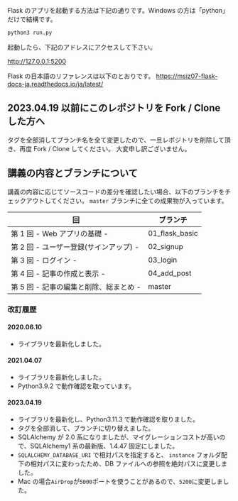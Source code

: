 Flask のアプリを起動する方法は下記の通りです。Windows の方は「python」だけで結構です。

```bat
python3 run.py
```

起動したら、下記のアドレスにアクセスして下さい。

http://127.0.0.1:5200

Flask の日本語のリファレンスは以下のとおりです。
https://msiz07-flask-docs-ja.readthedocs.io/ja/latest/

## 2023.04.19 以前にこのレポジトリを Fork / Clone した方へ

タグを全部消してブランチ名を全て変更したので、一旦レポジトリを削除して頂き、再度 Fork / Clone してください。
大変申し訳ございません。

## 講義の内容とブランチについて

講義の内容に応じてソースコードの差分を確認したい場合、以下のブランチをチェックアウトしてください。
`master` ブランチに全ての成果物が入っています。

| 回                                     | ブランチ       |
| -------------------------------------- | -------------- |
| 第 1 回 - Web アプリの基礎 -           | 01_flask_basic |
| 第 2 回 - ユーザー登録(サインアップ) - | 02_signup      |
| 第 3 回 - ログイン -                   | 03_login       |
| 第 4 回 - 記事の作成と表示 -           | 04_add_post    |
| 第 5 回 - 記事の編集と削除、総まとめ - | master         |

### 改訂履歴

#### 2020.06.10

- ライブラリを最新化しました。

#### 2021.04.07

- ライブラリを最新化しました。
- Python3.9.2 で動作確認を取っています。

#### 2023.04.19

- ライブラリを最新化し、Python3.11.3 で動作確認を取りました。
- タグを全部消して、ブランチに切り替えました。
- SQLAlchemy が 2.0 系になりましたが、マイグレーションコストが高いので、SQLAlchemy1 系の最新版、1.4.47 固定にしました。
- `SQLALCHEMY_DATABASE_URI` で相対パスを指定すると、 `instance` フォルダ配下の相対パスに変わったため、DB ファイルへの参照を絶対パスに変更しました。
- Mac の場合`AirDrop`が`5000`ポートを使うことがあるので、`5200`に変更しました。
